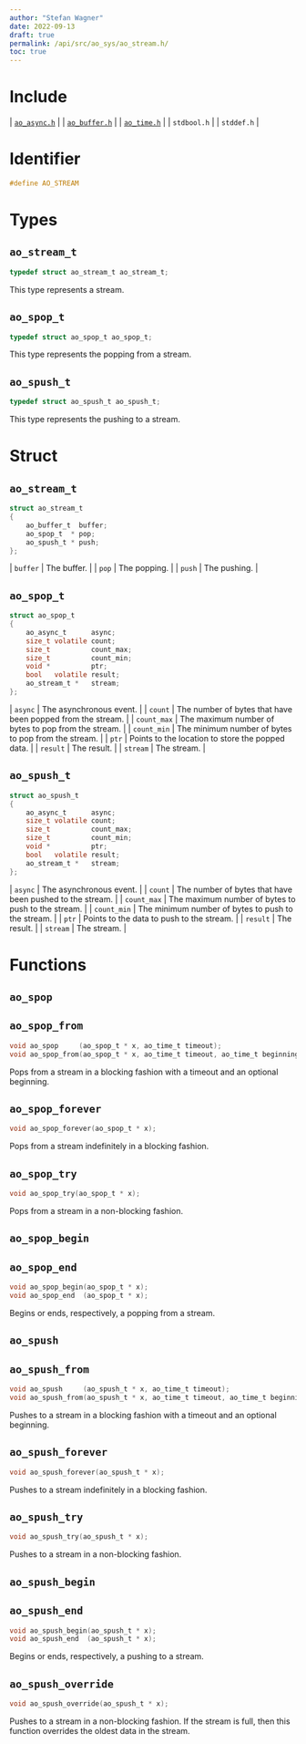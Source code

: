 ```yaml
---
author: "Stefan Wagner"
date: 2022-09-13
draft: true
permalink: /api/src/ao_sys/ao_stream.h/
toc: true
---
```


# Include

| [`ao_async.h`](ao_async.h.md) |
| [`ao_buffer.h`](../ao/ao_buffer.h.md) |
| [`ao_time.h`](ao_time.h.md) |
| `stdbool.h` |
| `stddef.h` |

# Identifier

```c
#define AO_STREAM
```

# Types

## `ao_stream_t`

```c
typedef struct ao_stream_t ao_stream_t;
```

This type represents a stream.

## `ao_spop_t`

```c
typedef struct ao_spop_t ao_spop_t;
```

This type represents the popping from a stream.

## `ao_spush_t`

```c
typedef struct ao_spush_t ao_spush_t;
```

This type represents the pushing to a stream.

# Struct

## `ao_stream_t`

```c
struct ao_stream_t
{
    ao_buffer_t  buffer;
    ao_spop_t  * pop;
    ao_spush_t * push;
};
```

| `buffer` | The buffer. |
| `pop` | The popping. |
| `push` | The pushing. |

## `ao_spop_t`

```c
struct ao_spop_t
{
    ao_async_t      async;
    size_t volatile count;
    size_t          count_max;
    size_t          count_min;
    void *          ptr;
    bool   volatile result;
    ao_stream_t *   stream;
};
```

| `async` | The asynchronous event. |
| `count` | The number of bytes that have been popped from the stream. |
| `count_max` | The maximum number of bytes to pop from the stream. |
| `count_min` | The minimum number of bytes to pop from the stream. |
| `ptr` | Points to the location to store the popped data.  |
| `result` | The result. |
| `stream` | The stream. |

## `ao_spush_t`

```c
struct ao_spush_t
{
    ao_async_t      async;
    size_t volatile count;
    size_t          count_max;
    size_t          count_min;
    void *          ptr;
    bool   volatile result;
    ao_stream_t *   stream;
};
```

| `async` | The asynchronous event. |
| `count` | The number of bytes that have been pushed to the stream. |
| `count_max` | The maximum number of bytes to push to the stream. |
| `count_min` | The minimum number of bytes to push to the stream. |
| `ptr` | Points to the data to push to the stream. |
| `result` | The result. |
| `stream` | The stream. |

# Functions

## `ao_spop`
## `ao_spop_from`

```c
void ao_spop     (ao_spop_t * x, ao_time_t timeout);
void ao_spop_from(ao_spop_t * x, ao_time_t timeout, ao_time_t beginning);
```

Pops from a stream in a blocking fashion with a timeout and an optional beginning.

## `ao_spop_forever`

```c
void ao_spop_forever(ao_spop_t * x);
```

Pops from a stream indefinitely in a blocking fashion.

## `ao_spop_try`

```c
void ao_spop_try(ao_spop_t * x);
```

Pops from a stream in a non-blocking fashion.

## `ao_spop_begin`
## `ao_spop_end`

```c
void ao_spop_begin(ao_spop_t * x);
void ao_spop_end  (ao_spop_t * x);
```

Begins or ends, respectively, a popping from a stream.

## `ao_spush`
## `ao_spush_from`

```c
void ao_spush     (ao_spush_t * x, ao_time_t timeout);
void ao_spush_from(ao_spush_t * x, ao_time_t timeout, ao_time_t beginning);
```

Pushes to a stream in a blocking fashion with a timeout and an optional beginning.

## `ao_spush_forever`

```c
void ao_spush_forever(ao_spush_t * x);
```

Pushes to a stream indefinitely in a blocking fashion.

## `ao_spush_try`

```c
void ao_spush_try(ao_spush_t * x);
```

Pushes to a stream in a non-blocking fashion.

## `ao_spush_begin`
## `ao_spush_end`

```c
void ao_spush_begin(ao_spush_t * x);
void ao_spush_end  (ao_spush_t * x);
```

Begins or ends, respectively, a pushing to a stream.

## `ao_spush_override`

```c
void ao_spush_override(ao_spush_t * x);
```

Pushes to a stream in a non-blocking fashion. If the stream is full, then this function overrides the oldest data in the stream.
